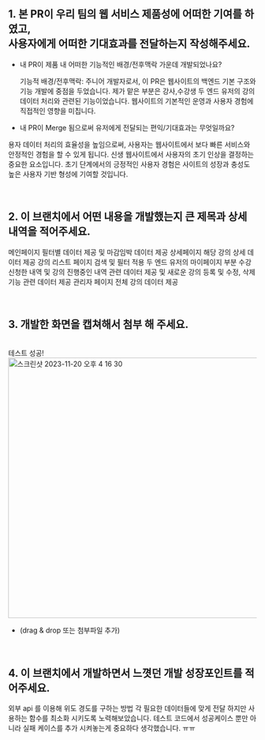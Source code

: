 ## 1. 본 PR이 우리 팀의 웹 서비스 제품성에 어떠한 기여를 하였고, <br> 사용자에게 어떠한 기대효과를 전달하는지 작성해주세요.

- 내 PR이 제품 내 어떠한 기능적인 배경/전후맥락 가운데 개발되었나요?

  기능적 배경/전후맥락: 주니어 개발자로서, 이 PR은 웹사이트의 백엔드 기본 구조와 기능 개발에 중점을 두었습니다. 제가 맡은 부분은 
  강사,수강생 두 엔드 유저의 강의 데이터 처리와 관련된 기능이었습니다. 
  웹사이트의 기본적인 운영과 사용자 경험에 직접적인 영향을 미칩니다.

- 내 PR이 Merge 됨으로써 유저에게 전달되는 편익/기대효과는 무엇일까요?

 용자 데이터 처리의 효율성을 높임으로써, 사용자는 웹사이트에서 보다 빠른 서비스와 안정적인 경험을 할 수 있게 됩니다.
 신생 웹사이트에서 사용자의 초기 인상을 결정하는 중요한 요소입니다. 
 초기 단계에서의 긍정적인 사용자 경험은 사이트의 성장과 충성도 높은 사용자 기반 형성에 기여할 것입니다.

<br />

## 2. 이 브랜치에서 어떤 내용을 개발했는지 큰 제목과 상세 내역을 적어주세요.

메인페이지 필터별 데이터 제공 및 마감임박 데이터 제공
상세페이지 해당 강의 상세 데이터 제공
강의 리스트 페이지 검색 및 필터 적용
두 엔드 유저의 마이페이지 부분 수강 신청한 내역 및 강의 진행중인 내역 관련 데이터 제공 
및 새로운 강의 등록 및 수정, 삭제 기능 관련 데이터 제공
관리자 페이지 전체 강의 데이터 제공

<br />

## 3. 개발한 화면을 캡쳐해서 첨부 해 주세요. 
<br />
테스트 성공!
<img width="527" alt="스크린샷 2023-11-20 오후 4 16 30" src="https://github.com/wecode-bootcamp-korea/50-3rd-mayfly-backend/assets/146639849/94bfc9d0-c50c-4860-9ad5-4f81ca4384ce">

[](url)
- (drag & drop 또는 첨부파일 추가)


<br />

## 4. 이 브랜치에서 개발하면서 느꼇던 개발 성장포인트를 적어주세요.
외부 api 를 이용해 위도 경도를 구하는 방법
각 필요한 데이터들에 맞게 전달 하지만 사용하는 함수를 최소화 시키도록 노력해보았습니다.
테스트 코드에서 성공케이스 뿐만 아니라 실패 케이스를 추가 시켜놓는게 중요하다 생각했습니다.
ㅠㅠ
  <br />
